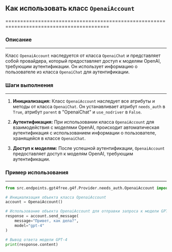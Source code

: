 ## Как использовать класс `OpenaiAccount`
=========================================================================================

### Описание
-------------------------

Класс `OpenaiAccount` наследуется от класса `OpenaiChat` и представляет собой  провайдера, который предоставляет доступ к моделям OpenAI, требующим аутентификации. Он использует информацию о пользователе из класса `OpenaiChat` для аутентификации. 

### Шаги выполнения
-------------------------
1. **Инициализация:** Класс `OpenaiAccount` наследует все атрибуты и методы от класса `OpenaiChat`. Он устанавливает атрибут `needs_auth` в `True`, атрибут `parent` в "OpenaiChat" и `use_nodriver` в `False`.  

2. **Аутентификация:** При использовании класса `OpenaiAccount` для взаимодействия с моделями OpenAI, происходит автоматическая аутентификация с использованием информации о пользователе, хранящейся в классе `OpenaiChat`. 

3. **Доступ к моделям:** После успешной аутентификации,  `OpenaiAccount` предоставляет доступ к моделям OpenAI, требующим аутентификации. 

### Пример использования
-------------------------

```python
from src.endpoints.gpt4free.g4f.Provider.needs_auth.OpenaiAccount import OpenaiAccount

# Инициализация объекта класса OpenaiAccount
account = OpenaiAccount() 

# Использование объекта OpenaiAccount для отправки запроса к модели GPT-4
response = account.send_message(
    message="Привет, как дела?",
    model="gpt-4" 
)

# Вывод ответа модели GPT-4
print(response.content) 
```